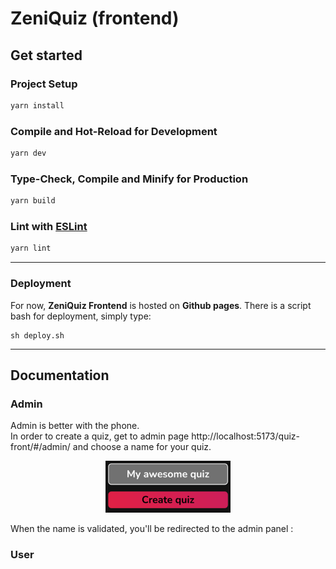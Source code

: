 # ZeniQuiz (frontend)
## Get started

### Project Setup

```sh
yarn install
```

### Compile and Hot-Reload for Development

```sh
yarn dev
```

### Type-Check, Compile and Minify for Production

```sh
yarn build
```

### Lint with [ESLint](https://eslint.org/)

```sh
yarn lint
```
___

### Deployment
For now, **ZeniQuiz Frontend** is hosted on **Github pages**. There is a script bash for deployment, simply type:
```
sh deploy.sh
```
___
## Documentation
### Admin
Admin is better with the phone.  
In order to create a quiz, get to admin page http://localhost:5173/quiz-front/#/admin/ and choose a name for your quiz.  
<center>

![admin page][admin page]

[admin page]: https://github.com/lne0nl/quiz-front/blob/main/src/assets/images/readme/admin.png?raw=true "Admin page"

</center>
When the name is validated, you'll be redirected to the admin panel :

### User
